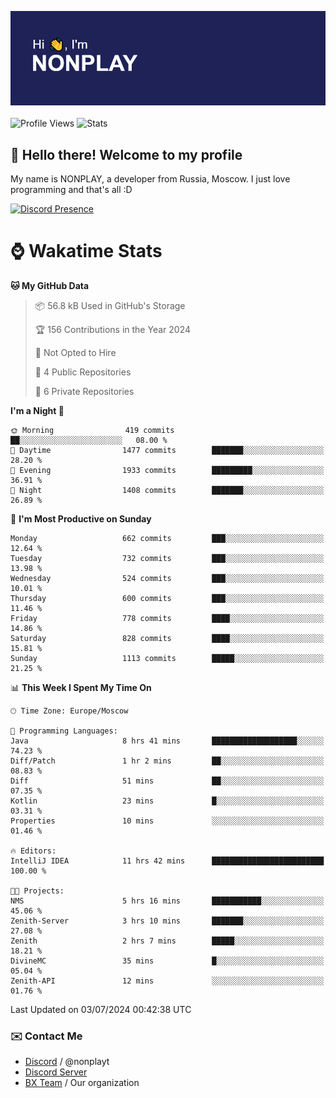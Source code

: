 ![Discord Presence](./header.png)
<br></br>
![Profile Views](https://komarev.com/ghpvc/?username=NONPLAYT&color=blue&style=for-the-badge)
![Stats](https://img.shields.io/badge/0%25-OPTIMIZED-orange?style=for-the-badge)


## :wave: Hello there! Welcome to my profile

My name is NONPLAY, a developer from Russia, Moscow. I just love programming and that's all :D

[![Discord Presence](https://lanyard.cnrad.dev/api/597087584090587177?showDisplayName=true)](https://discord.com/users/597087584090587177) 

# ⌚ Wakatime Stats

<!--START_SECTION:waka-->
**🐱 My GitHub Data** 

> 📦 56.8 kB Used in GitHub's Storage 
 > 
> 🏆 156 Contributions in the Year 2024
 > 
> 🚫 Not Opted to Hire
 > 
> 📜 4 Public Repositories 
 > 
> 🔑 6 Private Repositories 
 > 
**I'm a Night 🦉** 

```text
🌞 Morning                419 commits         ██░░░░░░░░░░░░░░░░░░░░░░░   08.00 % 
🌆 Daytime                1477 commits        ███████░░░░░░░░░░░░░░░░░░   28.20 % 
🌃 Evening                1933 commits        █████████░░░░░░░░░░░░░░░░   36.91 % 
🌙 Night                  1408 commits        ███████░░░░░░░░░░░░░░░░░░   26.89 % 
```
📅 **I'm Most Productive on Sunday** 

```text
Monday                   662 commits         ███░░░░░░░░░░░░░░░░░░░░░░   12.64 % 
Tuesday                  732 commits         ███░░░░░░░░░░░░░░░░░░░░░░   13.98 % 
Wednesday                524 commits         ███░░░░░░░░░░░░░░░░░░░░░░   10.01 % 
Thursday                 600 commits         ███░░░░░░░░░░░░░░░░░░░░░░   11.46 % 
Friday                   778 commits         ████░░░░░░░░░░░░░░░░░░░░░   14.86 % 
Saturday                 828 commits         ████░░░░░░░░░░░░░░░░░░░░░   15.81 % 
Sunday                   1113 commits        █████░░░░░░░░░░░░░░░░░░░░   21.25 % 
```


📊 **This Week I Spent My Time On** 

```text
🕑︎ Time Zone: Europe/Moscow

💬 Programming Languages: 
Java                     8 hrs 41 mins       ███████████████████░░░░░░   74.23 % 
Diff/Patch               1 hr 2 mins         ██░░░░░░░░░░░░░░░░░░░░░░░   08.83 % 
Diff                     51 mins             ██░░░░░░░░░░░░░░░░░░░░░░░   07.35 % 
Kotlin                   23 mins             █░░░░░░░░░░░░░░░░░░░░░░░░   03.31 % 
Properties               10 mins             ░░░░░░░░░░░░░░░░░░░░░░░░░   01.46 % 

🔥 Editors: 
IntelliJ IDEA            11 hrs 42 mins      █████████████████████████   100.00 % 

🐱‍💻 Projects: 
NMS                      5 hrs 16 mins       ███████████░░░░░░░░░░░░░░   45.06 % 
Zenith-Server            3 hrs 10 mins       ███████░░░░░░░░░░░░░░░░░░   27.08 % 
Zenith                   2 hrs 7 mins        █████░░░░░░░░░░░░░░░░░░░░   18.21 % 
DivineMC                 35 mins             █░░░░░░░░░░░░░░░░░░░░░░░░   05.04 % 
Zenith-API               12 mins             ░░░░░░░░░░░░░░░░░░░░░░░░░   01.76 % 
```


 Last Updated on 03/07/2024 00:42:38 UTC
<!--END_SECTION:waka-->

### ✉️ Contact Me

- [Discord](https://discord.com/users/597087584090587177) / @nonplayt
- [Discord Server](https://discord.gg/p7cxhw7E2M)
- [BX Team](https://github.com/BX-Team) / Our organization
